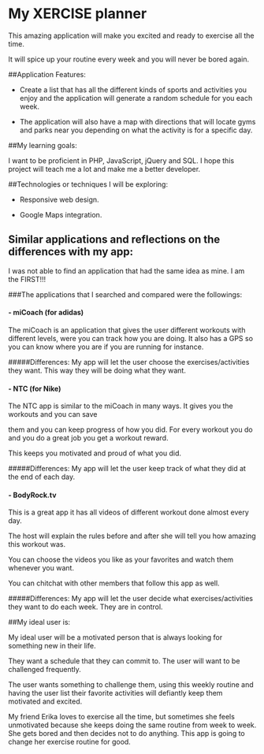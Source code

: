# My XERCISE planner

This amazing application will make you excited and ready to exercise all the time. 

It will spice up your routine every week and you will never be bored again.

##Application Features:

-	Create a list that has all the different kinds of sports and activities you enjoy and the application will generate a random schedule for you each week.

-	The application will also have a map with directions that will locate gyms and parks near you depending on what the activity is for a specific day.

##My learning goals:

I want to be proficient in PHP, JavaScript, jQuery and SQL. I hope this project will teach me a lot and make me a better developer.

##Technologies or techniques I will be exploring:

- 	Responsive web design.

- 	Google Maps integration.

## Similar applications and reflections on the differences with my app:

I was not able to find an application that had the same idea as mine.
I am the FIRST!!!

###The applications that I searched and compared were the followings:

#### -	miCoach (for adidas)

The miCoach is an application that gives the user different workouts with different levels, were you can track 
how you are doing. It also has a GPS so you can know where you are if you are running for instance. 

#####Differences: 
My app will let the user choose the exercises/activities they want. This way they will be doing what they want.

#### -	NTC (for Nike)

The NTC app is similar to the miCoach in many ways. It gives you the workouts and you can save 

them and you can keep progress of how you did. For every workout you do and you do a great job you get a workout reward. 

This keeps you motivated and proud of what you did.

#####Differences: 
My app will let the user keep track of what they did at the end of each day.

#### -	BodyRock.tv

This is a great app it has all videos of different workout done almost every day. 

The host will explain the rules before and after she will tell you how amazing this workout was. 

You can choose the videos you like as your favorites and watch them whenever you want.

You can chitchat with other members that follow this app as well.

#####Differences: 
My app will let the user decide what exercises/activities they want to do each week. They are in control.

##My ideal user is:

My ideal user will be a motivated person that is always looking for something new in their life.
 
They want a schedule that they can commit to. The user will want to be challenged frequently. 

The user wants something to challenge them, using this weekly routine and having the user list their favorite activities will defiantly keep them motivated and excited.

My friend Erika loves to exercise all the time, but sometimes she feels unmotivated because she keeps doing the same routine from week to week. 
She gets bored and then decides not to do anything. 
This app is going to change her exercise routine for good. 
